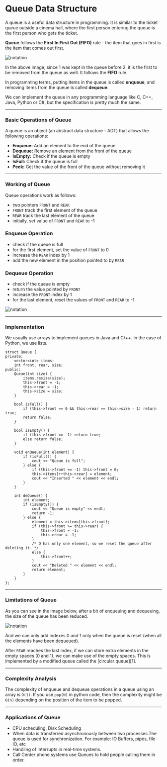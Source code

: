 # Queue Data Structure

A queue is a useful data structure in programming. It is similar to the ticket queue outside a cinema hall, where the first person entering the queue is the first person who gets the ticket.

**Queue** follows the **First In First Out (FIFO)** rule - the item that goes in first is the item that comes out first.

![notation](queue0.webp)

In the above image, since 1 was kept in the queue before 2, it is the first to be removed from the queue as well. It follows the **FIFO** rule.

In programming terms, putting items in the queue is called **enqueue**, and removing items from the queue is called **dequeue**.

We can implement the queue in any programming language like C, C++, Java, Python or C#, but the specification is pretty much the same.

---
### Basic Operations of Queue

A queue is an object (an abstract data structure - ADT) that allows the following operations:

* **Enqueue:** Add an element to the end of the queue
* **Dequeue:** Remove an element from the front of the queue
* **IsEmpty:** Check if the queue is empty
* **IsFull:** Check if the queue is full
* **Peek:** Get the value of the front of the queue without removing it

---

### Working of Queue

Queue operations work as follows:

* two pointers `FRONT` and `REAR`
* `FRONT` track the first element of the queue
* `REAR` track the last element of the queue
* initially, set value of `FRONT` and `REAR` to -1

### Enqueue Operation

* check if the queue is full
* for the first element, set the value of `FRONT` to 0
* increase the `REAR` index by 1
* add the new element in the position pointed to by `REAR`

### Dequeue Operation

* check if the queue is empty
* return the value pointed by `FRONT`
* increase the `FRONT` index by 1
* for the last element, reset the values of `FRONT` and `REAR` to -1

![notation](queue1.webp)

---

### Implementation

We usually use arrays to implement queues in Java and C/++. In the case of Python, we use lists.

    struct Queue {
    private:
        vector<int> items;
        int front, rear, size;
    public:
        Queue(int size) {
            items.resize(size);
            this->front = -1;
            this->rear = -1;
            this->size = size;
        }

        bool isFull() {
            if (this->front == 0 && this->rear == this->size - 1) return true;
            return false;
        }

        bool isEmpty() {
            if (this->front == -1) return true;
            else return false;
        }

        void enQueue(int element) {
            if (isFull()) {
                cout << "Queue is full";
            } else {
                if (this->front == -1) this->front = 0;
                this->items[++this->rear] = element;
                cout << "Inserted " << element << endl;
            }
        }

        int deQueue() {
            int element;
            if (isEmpty()) {
                cout << "Queue is empty" << endl;
                return -1;
            } else {
                element = this->items[this->front];
                if (this->front >= this->rear) {
                    this->front = -1;
                    this->rear = -1;
                } 
                /* Q has only one element, so we reset the queue after deleting it. */
                else {
                    this->front++;
                }
                cout << "Deleted " << element << endl;
                return element;
            }
        }
    };

---

### Limitations of Queue

As you can see in the image below, after a bit of enqueuing and dequeuing, the size of the queue has been reduced.

![notation](queue2.webp)

And we can only add indexes 0 and 1 only when the queue is reset (when all the elements have been dequeued).

After `REAR` reaches the last index, if we can store extra elements in the empty spaces (0 and 1), we can make use of the empty spaces. This is implemented by a modified queue called the [circular queue][1].

---

### Complexity Analysis

The complexity of enqueue and dequeue operations in a queue using an array is `O(1)`. If you use `pop(N)` in python code, then the complexity might be `O(n)` depending on the position of the item to be popped.

---

### Applications of Queue

* CPU scheduling, Disk Scheduling
* When data is transferred asynchronously between two processes.The queue is used for synchronization. For example: IO Buffers, pipes, file IO, etc
* Handling of interrupts in real-time systems.
* Call Center phone systems use Queues to hold people calling them in order.